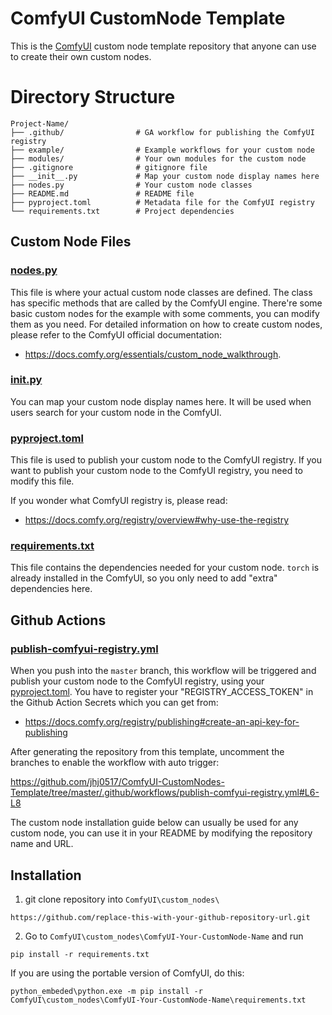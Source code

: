 # ComfyUI CustomNode Template

This is the [ComfyUI](https://github.com/comfyanonymous/ComfyUI) custom node template repository that anyone can use to create their own custom nodes.

# Directory Structure
```
Project-Name/
├── .github/                # GA workflow for publishing the ComfyUI registry 
├── example/                # Example workflows for your custom node
├── modules/                # Your own modules for the custom node
├── .gitignore              # gitignore file 
├── __init__.py             # Map your custom node display names here 
├── nodes.py                # Your custom node classes  
├── README.md               # README file
├── pyproject.toml          # Metadata file for the ComfyUI registry
└── requirements.txt        # Project dependencies 
```

## Custom Node Files

### [nodes.py](https://github.com/jhj0517/ComfyUI-CustomNodes-Template/tree/master/nodes.py)
This file is where your actual custom node classes are defined. The class has specific methods that are called by the ComfyUI engine.
There're some basic custom nodes for the example with some comments, you can modify them as you need.
For detailed information on how to create custom nodes, please refer to the ComfyUI official documentation: 
- https://docs.comfy.org/essentials/custom_node_walkthrough.

### [__init__.py](https://github.com/jhj0517/ComfyUI-CustomNodes-Template/tree/master/__init__.py)
You can map your custom node display names here. It will be used when users search for your custom node in the ComfyUI.

### [pyproject.toml](https://github.com/jhj0517/ComfyUI-CustomNodes-Template/tree/master/pyproject.toml)
This file is used to publish your custom node to the ComfyUI registry. If you want to publish your custom node to the ComfyUI registry, you need to modify this file.

If you wonder what ComfyUI registry is, please read:

- https://docs.comfy.org/registry/overview#why-use-the-registry

### [requirements.txt](https://github.com/jhj0517/ComfyUI-CustomNodes-Template/tree/master/requirements.txt)
This file contains the dependencies needed for your custom node. `torch` is already installed in the ComfyUI, so you only need to add "extra" dependencies here.

## Github Actions

### [publish-comfyui-registry.yml](https://github.com/jhj0517/ComfyUI-CustomNodes-Template/tree/master/.github/workflows/publish-comfyui-registry.yml)
When you push into the `master` branch, this workflow will be triggered and publish your custom node to the ComfyUI registry, using your [pyproject.toml](https://github.com/jhj0517/ComfyUI-CustomNodes-Template/tree/master/pyproject.toml).
You have to register your "REGISTRY_ACCESS_TOKEN" in the Github Action Secrets which you can get from:
- https://docs.comfy.org/registry/publishing#create-an-api-key-for-publishing

After generating the repository from this template, uncomment the branches to enable the workflow with auto trigger:

https://github.com/jhj0517/ComfyUI-CustomNodes-Template/tree/master/.github/workflows/publish-comfyui-registry.yml#L6-L8


The custom node installation guide below can usually be used for any custom node, you can use it in your README by modifying the repository name and URL.
## Installation

1. git clone repository into `ComfyUI\custom_nodes\`
```
https://github.com/replace-this-with-your-github-repository-url.git
```

2. Go to `ComfyUI\custom_nodes\ComfyUI-Your-CustomNode-Name` and run
```
pip install -r requirements.txt
```

If you are using the portable version of ComfyUI, do this:
```
python_embeded\python.exe -m pip install -r ComfyUI\custom_nodes\ComfyUI-Your-CustomNode-Name\requirements.txt
```



